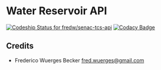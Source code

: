 Water Reservoir API
================================================================================
[ ![Codeship Status for fredw/senac-tcs-api](https://app.codeship.com/projects/21999170-f31e-0134-1a26-0a07c77144fa/status?branch=master)](https://app.codeship.com/projects/209878)
[![Codacy Badge](https://api.codacy.com/project/badge/Grade/34f4e5be07944695b8319d09e481faf1)](https://www.codacy.com/app/fredw/senac-tcs-api?utm_source=github.com&amp;utm_medium=referral&amp;utm_content=fredw/senac-tcs-api&amp;utm_campaign=Badge_Grade)

Credits
------------------------------------------------------------

* Frederico Wuerges Becker <fred.wuerges@gmail.com>